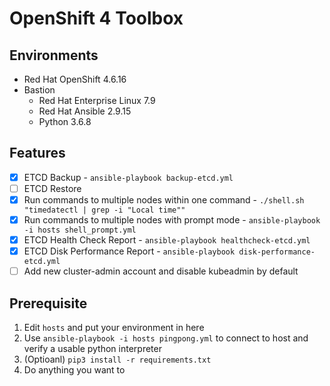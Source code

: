 # OpenShift 4 Toolbox

## Environments
- Red Hat OpenShift 4.6.16
- Bastion
    - Red Hat Enterprise Linux 7.9
    - Red Hat Ansible 2.9.15
    - Python 3.6.8

## Features
- [x] ETCD Backup - `ansible-playbook backup-etcd.yml`
- [ ] ETCD Restore
- [x] Run commands to multiple nodes within one command - `./shell.sh "timedatectl | grep -i "Local time""`
- [x] Run commands to multiple nodes with prompt mode - `ansible-playbook -i hosts shell_prompt.yml`
- [x] ETCD Health Check Report - `ansible-playbook healthcheck-etcd.yml`
- [x] ETCD Disk Performance Report - `ansible-playbook disk-performance-etcd.yml`
- [ ] Add new cluster-admin account and disable kubeadmin by default

## Prerequisite
1. Edit `hosts` and put your environment in here
2. Use `ansible-playbook -i hosts pingpong.yml` to connect to host and verify a usable python interpreter
3. (Optioanl) `pip3 install -r requirements.txt`
4. Do anything you want to
